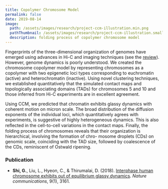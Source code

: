 ```yaml
---
title: Copolymer Chromosome Model
permalink: false
date: 2019-08-14
image:
  path: /assets/images/research/project-ccm-illustration.min.png
  pathThumbnail: /assets/images/research/project-ccm-illustration.small.min.png
  description: folding process of copolymer chromosome model
---
```


Fingerprints of the three-dimensional organization of genomes have emerged using advances in Hi-C and imaging techniques (see the [review](https://www.ncbi.nlm.nih.gov/pubmed/30367165)). However, genome dynamics is poorly understood. We created the chromosome copolymer model by representing chromosomes as a copolymer with two epigenetic loci types corresponding to euchromatin (active) and heterochromatin (inactive). Using novel clustering techniques, we established quantitatively that the simulated contact maps and topologically associating domains (TADs) for chromosomes 5 and 10 and those inferred from Hi-C experiments are in excellent agreement.

Using CCM, we predicted that chromatin exhibits glassy dynamics with coherent motion on micron scale. The broad distribution of the diffusion exponents of the individual loci, which quantitatively agrees with experiments, is suggestive of highly heterogeneous dynamics. This is also reﬂected in the cell-to-cell variations in the contact maps. Finally, the folding process of chromosomes reveals that their organization is hierarchical, involving the formation of chro- mosome droplets (CDs) on genomic scale, coinciding with the TAD size, followed by coalescence of the CDs, reminiscent of Ostwald ripening.

### Publication

* **Shi, G.**, Liu, L., Hyeon, C., & Thirumalai, D. (2018). [Interphase human chromosome exhibits out of equilibrium glassy dynamics](https://www.nature.com/articles/s41467-018-05606-6). *Nature communications*, 9(1), 3161.

